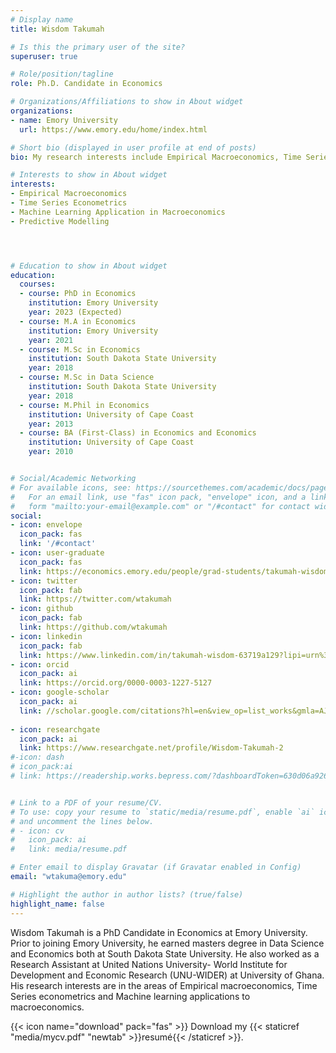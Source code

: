 ```yaml
---
# Display name
title: Wisdom Takumah

# Is this the primary user of the site?
superuser: true

# Role/position/tagline
role: Ph.D. Candidate in Economics

# Organizations/Affiliations to show in About widget
organizations:
- name: Emory University
  url: https://www.emory.edu/home/index.html

# Short bio (displayed in user profile at end of posts)
bio: My research interests include Empirical Macroeconomics, Time Series Econometrics, Machine Learning application in Macroeconomics.

# Interests to show in About widget
interests:
- Empirical Macroeconomics
- Time Series Econometrics
- Machine Learning Application in Macroeconomics
- Predictive Modelling




# Education to show in About widget
education:
  courses:
  - course: PhD in Economics
    institution: Emory University
    year: 2023 (Expected)
  - course: M.A in Economics
    institution: Emory University
    year: 2021 
  - course: M.Sc in Economics
    institution: South Dakota State University
    year: 2018
  - course: M.Sc in Data Science
    institution: South Dakota State University
    year: 2018
  - course: M.Phil in Economics
    institution: University of Cape Coast
    year: 2013
  - course: BA (First-Class) in Economics and Economics
    institution: University of Cape Coast
    year: 2010


# Social/Academic Networking
# For available icons, see: https://sourcethemes.com/academic/docs/page-builder/#icons
#   For an email link, use "fas" icon pack, "envelope" icon, and a link in the
#   form "mailto:your-email@example.com" or "/#contact" for contact widget.
social:
- icon: envelope
  icon_pack: fas
  link: '/#contact'
- icon: user-graduate
  icon_pack: fas
  link: https://economics.emory.edu/people/grad-students/takumah-wisdom.html
- icon: twitter
  icon_pack: fab
  link: https://twitter.com/wtakumah
- icon: github
  icon_pack: fab
  link: https://github.com/wtakumah
- icon: linkedin
  icon_pack: fab
  link: https://www.linkedin.com/in/takumah-wisdom-63719a129?lipi=urn%3Ali%3Apage%3Ad_flagship3_profile_view_base_contact_details%3B%2F%2Bvq0rKDT9qKYb9oEt0k7w%3D%3D
- icon: orcid
  icon_pack: ai
  link: https://orcid.org/0000-0003-1227-5127
- icon: google-scholar
  icon_pack: ai
  link: //scholar.google.com/citations?hl=en&view_op=list_works&gmla=AJsN-F6Qe1DAsgt6w0Vczaf7wlHA7Gzhq3W3OWZeWL6qSCepO2XXyZkKgXgLeTsRt1AnXGzdslqsNAN5F7lO5EpTAXMdK5LbAQ&user=2H8Ue30AAAAJ
  
- icon: researchgate
  icon_pack: ai
  link: https://www.researchgate.net/profile/Wisdom-Takumah-2
#-icon: dash
# icon_pack:ai
# link: https://readership.works.bepress.com/?dashboardToken=630d06a926eddb354207e018LeRQj47cmBynHOyWW92tafCMyJFOrTle9kHtPbsT


# Link to a PDF of your resume/CV.
# To use: copy your resume to `static/media/resume.pdf`, enable `ai` icons in `params.toml`, 
# and uncomment the lines below.
# - icon: cv
#   icon_pack: ai
#   link: media/resume.pdf

# Enter email to display Gravatar (if Gravatar enabled in Config)
email: "wtakuma@emory.edu"

# Highlight the author in author lists? (true/false)
highlight_name: false
---
```


Wisdom Takumah is a PhD Candidate in Economics at Emory University. Prior to joining
Emory University, he earned  masters degree in Data Science and Economics both at South Dakota State University. He also worked as a
Research Assistant at United Nations University- World Institute for Development and Economic Research (UNU-WIDER) at University of Ghana. His research interests are in the areas of Empirical macroeconomics, Time Series econometrics and Machine learning applications to macroeconomics.


{{< icon name="download" pack="fas" >}} Download my {{< staticref "media/mycv.pdf" "newtab" >}}resumé{{< /staticref >}}.
